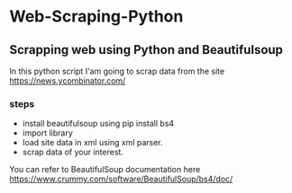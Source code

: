 # Web-Scraping-Python
## Scrapping web using Python and Beautifulsoup

In this python script I'am going to scrap data from the site https://news.ycombinator.com/ 

### steps
- install beautifulsoup using pip install bs4
- import library
- load site data in xml using xml parser.
- scrap data of your interest.

You can refer to BeautifulSoup documentation here https://www.crummy.com/software/BeautifulSoup/bs4/doc/
